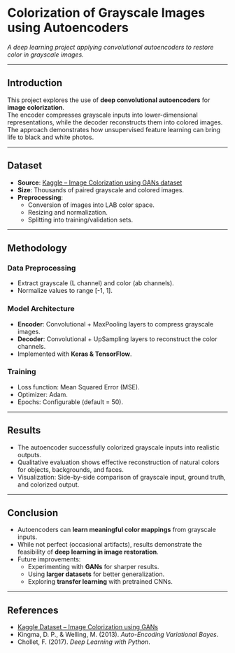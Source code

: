 # Colorization of Grayscale Images using Autoencoders  

*A deep learning project applying convolutional autoencoders to restore color in grayscale images.*  

---

## Introduction  
This project explores the use of **deep convolutional autoencoders** for **image colorization**.  
The encoder compresses grayscale inputs into lower-dimensional representations, while the decoder reconstructs them into colored images.  
The approach demonstrates how unsupervised feature learning can bring life to black and white photos.  

---

## Dataset  
- **Source**: [Kaggle – Image Colorization using GANs dataset](https://www.kaggle.com/datasets/mykeysid10/image-colorization-using-gans)  
- **Size**: Thousands of paired grayscale and colored images.  
- **Preprocessing**:  
  - Conversion of images into LAB color space.  
  - Resizing and normalization.  
  - Splitting into training/validation sets.  

---

## Methodology  

### Data Preprocessing  
- Extract grayscale (L channel) and color (ab channels).  
- Normalize values to range [-1, 1].  

### Model Architecture  
- **Encoder**: Convolutional + MaxPooling layers to compress grayscale images.  
- **Decoder**: Convolutional + UpSampling layers to reconstruct the color channels.  
- Implemented with **Keras & TensorFlow**.  

### Training  
- Loss function: Mean Squared Error (MSE).  
- Optimizer: Adam.  
- Epochs: Configurable (default = 50).  

---

## Results  

- The autoencoder successfully colorized grayscale inputs into realistic outputs.  
- Qualitative evaluation shows effective reconstruction of natural colors for objects, backgrounds, and faces.  
- Visualization: Side-by-side comparison of grayscale input, ground truth, and colorized output.  

---

## Conclusion  

- Autoencoders can **learn meaningful color mappings** from grayscale inputs.  
- While not perfect (occasional artifacts), results demonstrate the feasibility of **deep learning in image restoration**.  
- Future improvements:  
  - Experimenting with **GANs** for sharper results.  
  - Using **larger datasets** for better generalization.  
  - Exploring **transfer learning** with pretrained CNNs.  

---

## References  
- [Kaggle Dataset – Image Colorization using GANs](https://www.kaggle.com/datasets/mykeysid10/image-colorization-using-gans)  
- Kingma, D. P., & Welling, M. (2013). *Auto-Encoding Variational Bayes*.  
- Chollet, F. (2017). *Deep Learning with Python*.  

